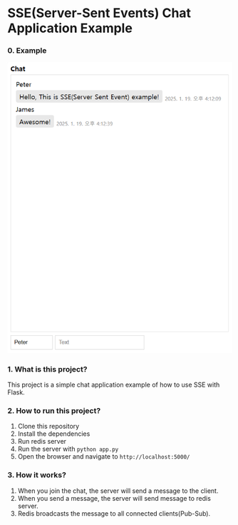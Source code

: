 # SSE(Server-Sent Events) Chat Application Example

### 0. Example
<img src="image.png" alt="Chat page" />

### 1. What is this project?

This project is a simple chat application example of how to use SSE with Flask.

### 2. How to run this project?

1. Clone this repository
2. Install the dependencies
3. Run redis server
4. Run the server with `python app.py`
5. Open the browser and navigate to `http://localhost:5000/`

### 3. How it works?

1. When you join the chat, the server will send a message to the client.
2. When you send a message, the server will send message to redis server.
3. Redis broadcasts the message to all connected clients(Pub-Sub).